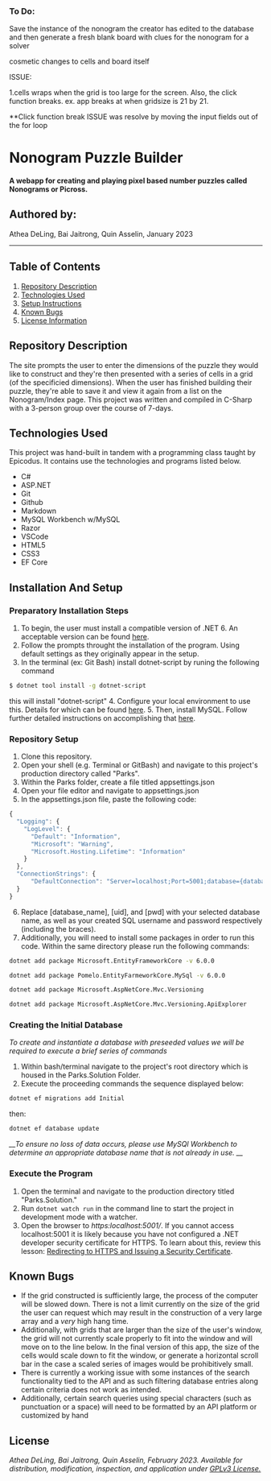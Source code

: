 ### To Do:
Save the instance of the nonogram the creator has edited to the database
and then generate a fresh blank board with clues for the nonogram for a solver

cosmetic changes to cells and board itself

ISSUE:

1.cells wraps when the grid is too large for the screen. Also, the click function breaks.
ex. app breaks at when gridsize is 21 by 21. 

**Click function break ISSUE was resolve by moving the input fields out of the for loop 




# Nonogram Puzzle Builder

#### A webapp for creating and playing pixel based number puzzles called Nonograms or Picross. 

## Authored by:
Athea DeLing, Bai Jaitrong, Quin Asselin, January 2023

***

## Table of Contents
1. [Repository Description](#repository-description)
2. [Technologies Used](#technologies-used)
3. [Setup Instructions](#installation-and-setup)
4. [Known Bugs](#known-bugs)
5. [License Information](#license)

## Repository Description
The site prompts the user to enter the dimensions of the puzzle they would like to construct and they're then presented with a series of cells in a grid (of the specificied dimensions). When the user has finished building their puzzle, they're able to save it and view it again from a list on the Nonogram/Index page. This project was written and compiled in C-Sharp with a 3-person group over the course of 7-days.

## Technologies Used
This project was hand-built in tandem with a programming class taught by Epicodus. It contains use the technologies and programs listed below.

- C#
- ASP.NET
- Git
- Github
- Markdown
- MySQL Workbench w/MySQL
- Razor
- VSCode
- HTML5
- CSS3
- EF Core

## Installation And Setup

### Preparatory Installation Steps
1. To begin, the user must install a compatible version of .NET 6. An acceptable version can be found [here](https://dotnet.microsoft.com/en-us/download/dotnet/6.0).
2. Follow the prompts throught the installation of the program. Using default settings as they originally appear in the setup.
3. In the terminal (ex: Git Bash) install dotnet-script by runing the following command
```bash
$ dotnet tool install -g dotnet-script
```
this will install "dotnet-script"
4. Configure your local environment to use this. Details for which can be found [here](https://www.learnhowtoprogram.com/c-and-net/getting-started-with-c/installing-dotnet-script).
5. Then, install MySQL. Follow further detailed instructions on accomplishing that [here](https://www.learnhowtoprogram.com/c-and-net/getting-started-with-c/installing-and-configuring-mysql).

### Repository Setup
1. Clone this repository.
2. Open your shell (e.g. Terminal or GitBash) and navigate to this project's production directory called "Parks".
3. Within the Parks folder, create a file titled appsettings.json
4. Open your file editor and navigate to appsettings.json
5. In the appsettings.json file, paste the following code:
```javascript
{
  "Logging": {
    "LogLevel": {
      "Default": "Information",
      "Microsoft": "Warning",
      "Microsoft.Hosting.Lifetime": "Information"
    }
  },
  "ConnectionStrings": {
      "DefaultConnection": "Server=localhost;Port=5001;database={database_name};uid=[uid];pwd=[pwd];"
  }
}
```
6. Replace [database_name], [uid], and [pwd] with your selected database name, as well as your created SQL username and password respectively (including the braces).
7. Additionally, you will need to install some packages in order to run this code. Within the same directory please run the following commands:
```bash
dotnet add package Microsoft.EntityFrameworkCore -v 6.0.0 
```
```bash
dotnet add package Pomelo.EntityFarmeworkCore.MySql -v 6.0.0
```
```bash
dotnet add package Microsoft.AspNetCore.Mvc.Versioning
```
```bash
dotnet add package Microsoft.AspNetCore.Mvc.Versioning.ApiExplorer
```

### Creating the Initial Database
*To create and instantiate a database with preseeded values we will be required to execute a brief series of commands*
1. Within bash/terminal navigate to the project's root directory which is housed in the Parks.Solution Folder.
2. Execute the proceeding commands the sequence displayed below:
```bash
dotnet ef migrations add Initial
```
then:
```bash
dotnet ef database update
```
*__To ensure no loss of data occurs, please use MySQl Workbench to determine an appropriate database name that is not already in use. __*
### Execute the Program
1. Open the terminal and navigate to the production directory titled "Parks.Solution."
2. Run `dotnet watch run` in the command line to start the project in development mode with a watcher.
3. Open the browser to _https:localhost:5001/_. If you cannot access localhost:5001 it is likely because you have not configured a .NET developer security certificate for HTTPS. To learn about this, review this lesson: [Redirecting to HTTPS and Issuing a Security Certificate](https://www.learnhowtoprogram.com/c-and-net/basic-web-applications/redirecting-to-https-and-issuing-a-security-certificate).

## Known Bugs
- If the grid constructed is sufficiently large, the process of the computer will be slowed down. There is not a limit currently on the size of the grid the user can request which may result in the construction of a very large array and a _very_ high hang time.
- Additionally, with grids that are larger than the size of the user's window, the grid will not currently scale properly to fit into the window and will move on to the line below. In the final version of this app, the size of the cells would scale down to fit the window, or generate a horizontal scroll bar in the case a scaled series of images would be prohibitively small.
- There is currently a working issue with some instances of the search functionality tied to the API and as such filtering database entries along certain criteria does not work as intended.
- Additionally, certain search queries using special characters (such as punctuation or a space) will need to be formatted by an API platform or customized by hand 


## License
*Athea DeLing, Bai Jaitrong, Quin Asselin, February 2023. Available for distribution, modification, inspection, and application under [GPLv3 License.](https://www.gnu.org/licenses/gpl-3.0.en.html)*